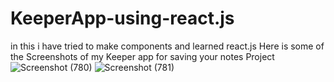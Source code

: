 # KeeperApp-using-react.js
in this i have tried to make components and learned react.js 
Here is some of the Screenshots of my Keeper app for saving your notes Project
![Screenshot (780)](https://user-images.githubusercontent.com/76658447/120666880-94828c00-c4aa-11eb-93d6-298681b45693.png)
![Screenshot (781)](https://user-images.githubusercontent.com/76658447/120667019-b67c0e80-c4aa-11eb-88c6-74c981870ee2.png)
